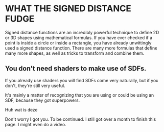 # WHAT THE SIGNED DISTANCE FUDGE

Signed distance functions are an incredibly powerful technique to define 2D or 3D shapes using mathematical formulas. If you have ever checked if a point is inside a circle or inside a rectangle, you have already unwittingly used a signed distance function. There are many more formulas that define many more shapes, as well as tricks to transform and combine them.

## You don't need shaders to make use of SDFs.

If you already use shaders you will find SDFs come very naturally, but if you don't, they're still very useful. 

It's mainly a matter of recognizing that you are using or could be using an SDF, because they got superpowers. 

Huh wat is deze

Don't worry I got you. To be continued. I still got over a month to finish this page. I might even do a video.

